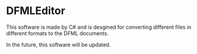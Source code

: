 # DFMLEditor
This software is made by C# and is desgined for converting different files in different formats to the DFML documents.





In the future, this software will be updated. 
